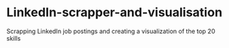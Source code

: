 # LinkedIn-scrapper-and-visualisation
Scrapping LinkedIn job postings and creating a visualization of the top 20 skills 
